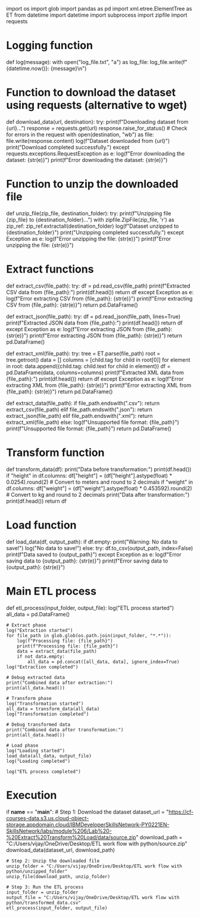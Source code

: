 import os
import glob
import pandas as pd
import xml.etree.ElementTree as ET
from datetime import datetime
import subprocess
import zipfile
import requests

# Logging function
def log(message):
    with open("log_file.txt", "a") as log_file:
        log_file.write(f"{datetime.now()}: {message}\n")

# Function to download the dataset using requests (alternative to wget)
def download_data(url, destination):
    try:
        print(f"Downloading dataset from {url}...")
        response = requests.get(url)
        response.raise_for_status()  # Check for errors in the request
        with open(destination, "wb") as file:
            file.write(response.content)
        log(f"Dataset downloaded from {url}")
        print("Download completed successfully.")
    except requests.exceptions.RequestException as e:
        log(f"Error downloading the dataset: {str(e)}")
        print(f"Error downloading the dataset: {str(e)}")

# Function to unzip the downloaded file
def unzip_file(zip_file, destination_folder):
    try:
        print(f"Unzipping file {zip_file} to {destination_folder}...")
        with zipfile.ZipFile(zip_file, 'r') as zip_ref:
            zip_ref.extractall(destination_folder)
        log(f"Dataset unzipped to {destination_folder}")
        print("Unzipping completed successfully.")
    except Exception as e:
        log(f"Error unzipping the file: {str(e)}")
        print(f"Error unzipping the file: {str(e)}")

# Extract functions
def extract_csv(file_path):
    try:
        df = pd.read_csv(file_path)
        print(f"Extracted CSV data from {file_path}:")
        print(df.head())
        return df
    except Exception as e:
        log(f"Error extracting CSV from {file_path}: {str(e)}")
        print(f"Error extracting CSV from {file_path}: {str(e)}")
        return pd.DataFrame()

def extract_json(file_path):
    try:
        df = pd.read_json(file_path, lines=True)
        print(f"Extracted JSON data from {file_path}:")
        print(df.head())
        return df
    except Exception as e:
        log(f"Error extracting JSON from {file_path}: {str(e)}")
        print(f"Error extracting JSON from {file_path}: {str(e)}")
        return pd.DataFrame()

def extract_xml(file_path):
    try:
        tree = ET.parse(file_path)
        root = tree.getroot()
        data = []
        columns = [child.tag for child in root[0]]
        for element in root:
            data.append({child.tag: child.text for child in element})
        df = pd.DataFrame(data, columns=columns)
        print(f"Extracted XML data from {file_path}:")
        print(df.head())
        return df
    except Exception as e:
        log(f"Error extracting XML from {file_path}: {str(e)}")
        print(f"Error extracting XML from {file_path}: {str(e)}")
        return pd.DataFrame()

def extract_data(file_path):
    if file_path.endswith(".csv"):
        return extract_csv(file_path)
    elif file_path.endswith(".json"):
        return extract_json(file_path)
    elif file_path.endswith(".xml"):
        return extract_xml(file_path)
    else:
        log(f"Unsupported file format: {file_path}")
        print(f"Unsupported file format: {file_path}")
        return pd.DataFrame()

# Transform function
def transform_data(df):
    print("Data before transformation:")
    print(df.head())
    if "height" in df.columns:
        df["height"] = (df["height"].astype(float) * 0.0254).round(2)  # Convert to meters and round to 2 decimals
    if "weight" in df.columns:
        df["weight"] = (df["weight"].astype(float) * 0.453592).round(2)  # Convert to kg and round to 2 decimals
    print("Data after transformation:")
    print(df.head())
    return df

# Load function
def load_data(df, output_path):
    if df.empty:
        print("Warning: No data to save!")
        log("No data to save!")
    else:
        try:
            df.to_csv(output_path, index=False)
            print(f"Data saved to {output_path}")
        except Exception as e:
            log(f"Error saving data to {output_path}: {str(e)}")
            print(f"Error saving data to {output_path}: {str(e)}")

# Main ETL process
def etl_process(input_folder, output_file):
    log("ETL process started")
    all_data = pd.DataFrame()

    # Extract phase
    log("Extraction started")
    for file_path in glob.glob(os.path.join(input_folder, "*.*")):
        log(f"Processing file: {file_path}")
        print(f"Processing file: {file_path}")
        data = extract_data(file_path)
        if not data.empty:
            all_data = pd.concat([all_data, data], ignore_index=True)
    log("Extraction completed")

    # Debug extracted data
    print("Combined data after extraction:")
    print(all_data.head())

    # Transform phase
    log("Transformation started")
    all_data = transform_data(all_data)
    log("Transformation completed")

    # Debug transformed data
    print("Combined data after transformation:")
    print(all_data.head())

    # Load phase
    log("Loading started")
    load_data(all_data, output_file)
    log("Loading completed")

    log("ETL process completed")

# Execution
if __name__ == "__main__":
    # Step 1: Download the dataset
    dataset_url = "https://cf-courses-data.s3.us.cloud-object-storage.appdomain.cloud/IBMDeveloperSkillsNetwork-PY0221EN-SkillsNetwork/labs/module%206/Lab%20-%20Extract%20Transform%20Load/data/source.zip"
    download_path = "C:/Users/vijay/OneDrive/Desktop/ETL work flow with python/source.zip"
    download_data(dataset_url, download_path)

    # Step 2: Unzip the downloaded file
    unzip_folder = "C:/Users/vijay/OneDrive/Desktop/ETL work flow with python/unzipped_folder"
    unzip_file(download_path, unzip_folder)

    # Step 3: Run the ETL process
    input_folder = unzip_folder
    output_file = "C:/Users/vijay/OneDrive/Desktop/ETL work flow with python/transformed_data.csv"
    etl_process(input_folder, output_file)
